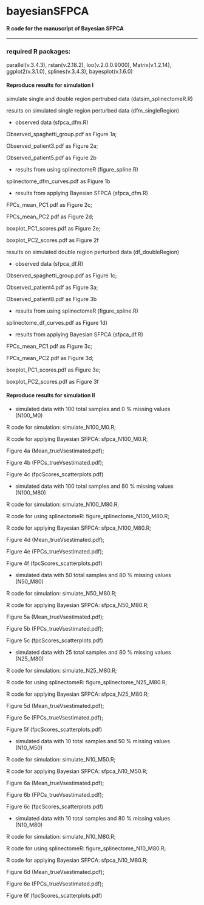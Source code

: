 # bayesianSFPCA
#### R code for the manuscript of Bayesian SFPCA 

***
### required R packages: 
parallel(v.3.4.3), rstan(v.2.18.2), loo(v.2.0.0.9000), Matrix(v.1.2.14), ggplot2(v.3.1.0), splines(v.3.4.3), bayesplot(v.1.6.0)

#### Reproduce results for simulation I 
simulate single and double region pertrubed data (datsim_splinectomeR.R)

results on simulated single region perturbed data (dfm_singleRegion)
* observed data (sfpca_dfm.R)

Observed_spaghetti_group.pdf as Figure 1a; 

Observed_patient3.pdf as Figure 2a; 

Observed_patient5.pdf as Figure 2b
* results from using splinectomeR (figure_spline.R)

splinectome_dfm_curves.pdf as Figure 1b
* results from applying Bayesian SFPCA (sfpca_dfm.R)

FPCs_mean_PC1.pdf as Figure 2c;
 
FPCs_mean_PC2.pdf as Figure 2d; 

boxplot_PC1_scores.pdf as Figure 2e;
 
boxplot_PC2_scores.pdf as Figure 2f 

results on simulated double region perturbed data (df_doubleRegion)
* observed data (sfpca_df.R)

Observed_spaghetti_group.pdf as Figure 1c; 

Observed_patient4.pdf as Figure 3a;

Observed_patient8.pdf as Figure 3b
* results from using splinectomeR (figure_spline.R) 

splinectome_df_curves.pdf as Figure 1d)
* results from applying Bayesian SFPCA (sfpca_df.R)

FPCs_mean_PC1.pdf as Figure 3c; 

FPCs_mean_PC2.pdf as Figure 3d; 

boxplot_PC1_scores.pdf as Figure 3e;

boxplot_PC2_scores.pdf as Figure 3f

#### Reproduce results for simulation II
* simulated data with 100 total samples and 0 % missing values (N100_M0)

R code for simulation: simulate_N100_M0.R;

R code for applying Bayesian SFPCA: sfpca_N100_M0.R;

Figure 4a (Mean_trueVsestimated.pdf); 

Figure 4b (FPCs_trueVsestimated.pdf);

Figure 4c (fpcScores_scatterplots.pdf)

* simulated data with 100 total samples and 80 % missing values (N100_M80)

R code for simulation: simulate_N100_M80.R;

R code for using splinectomeR: figure_splinectome_N100_M80.R; 

R code for applying Bayesian SFPCA: sfpca_N100_M80.R;

Figure 4d (Mean_trueVsestimated.pdf); 

Figure 4e (FPCs_trueVsestimated.pdf);

Figure 4f (fpcScores_scatterplots.pdf) 

* simulated data with 50 total samples and 80 % missing values (N50_M80)

R code for simulation: simulate_N50_M80.R;

R code for applying Bayesian SFPCA: sfpca_N50_M80.R;

Figure 5a (Mean_trueVsestimated.pdf);

Figure 5b (FPCs_trueVsestimated.pdf);

Figure 5c (fpcScores_scatterplots.pdf)

* simulated data with 25 total samples and 80 % missing values (N25_M80)

R code for simulation: simulate_N25_M80.R;

R code for using splinectomeR: figure_splinectome_N25_M80.R;

R code for applying Bayesian SFPCA: sfpca_N25_M80.R;

Figure 5d (Mean_trueVsestimated.pdf);

Figure 5e (FPCs_trueVsestimated.pdf);

Figure 5f (fpcScores_scatterplots.pdf)

* simulated data with 10 total samples and 50 % missing values (N10_M50)

R code for simulation: simulate_N10_M50.R;

R code for applying Bayesian SFPCA: sfpca_N10_M50.R;

Figure 6a (Mean_trueVsestimated.pdf);

Figure 6b (FPCs_trueVsestimated.pdf);

Figure 6c (fpcScores_scatterplots.pdf)

* simulated data with 10 total samples and 80 % missing values (N10_M80)

R code for simulation: simulate_N10_M80.R;

R code for using splinectomeR: figure_splinectome_N10_M80.R;

R code for applying Bayesian SFPCA: sfpca_N10_M80.R;

Figure 6d (Mean_trueVsestimated.pdf);

Figure 6e (FPCs_trueVsestimated.pdf);

Figure 6f (fpcScores_scatterplots.pdf)
